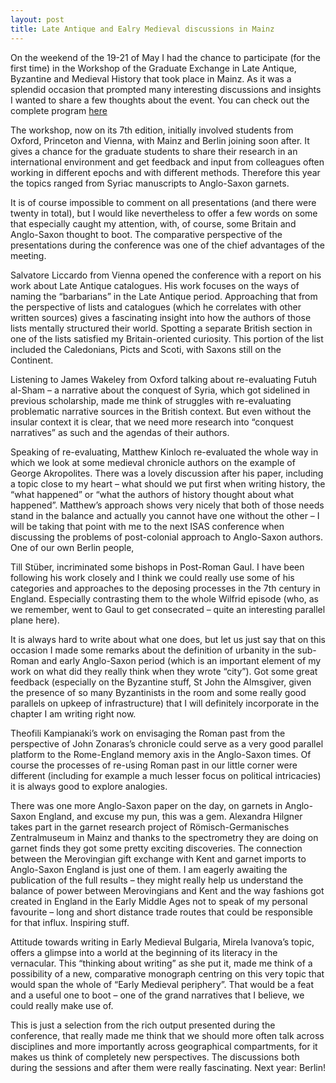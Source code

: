 ```yaml
---
layout: post
title: Late Antique and Ealry Medieval discussions in Mainz 
---
```


On the weekend of the 19-21 of May I had the chance to participate (for the first time) in the Workshop of the Graduate Exchange in Late Antique, Byzantine and Medieval History that took place in Mainz. As it was a splendid occasion that prompted many interesting discussions and insights I wanted to share a few thoughts about the event. You can check out the complete program [here](http://www.geschichte.uni-mainz.de/Byzantinistik/Dateien/Workshop_Program_1__1_.pdf)

The workshop, now on its 7th edition, initially involved students from Oxford, Princeton and Vienna, with Mainz and Berlin joining soon after. It gives a chance for the graduate students to share their research in an international environment and get feedback and input from colleagues often working in different epochs and with different methods. Therefore this year the topics ranged from Syriac manuscripts to Anglo-Saxon garnets. 

It is of course impossible to comment on all presentations (and there were twenty in total), but I would like nevertheless to offer a few words on some that especially caught my attention, with, of course, some Britain and Anglo-Saxon thought to boot. The comparative perspective of the presentations during the conference was one of the chief advantages of the meeting. 

Salvatore Liccardo from Vienna opened the conference with a report on his work about Late Antique catalogues. His work focuses on the ways of naming the “barbarians” in the Late Antique period. Approaching that from the perspective of lists and catalogues (which he correlates with other written sources) gives a fascinating insight into how the authors of those lists mentally structured their world. Spotting a separate British section in one of the lists satisfied my Britain-oriented curiosity. This portion of the list included the Caledonians, Picts and Scoti, with Saxons still on the Continent. 

Listening to James Wakeley from Oxford talking about re-evaluating Futuh al-Sham – a narrative about the conquest of Syria, which got sidelined in previous scholarship, made me think of struggles with re-evaluating problematic narrative sources in the British context. But even without the insular context it is clear, that we need more research into “conquest narratives” as such and the agendas of their authors. 

Speaking of re-evaluating, Matthew Kinloch re-evaluated the whole way in which we look at some medieval chronicle authors on the example of George Akropolites. There was a lovely discussion after his paper, including a topic close to my heart – what should we put first when writing history, the “what happened” or “what the authors of history thought about what happened”. Matthew’s approach shows very nicely that both of those needs stand in the balance and actually you cannot have one without the other – I will be taking that point with me to the next ISAS conference when discussing the problems of post-colonial approach to Anglo-Saxon authors. One of our own Berlin people, 

Till Stüber, incriminated some bishops in Post-Roman Gaul. I have been following his work closely and I think we could really use some of his categories and approaches to the deposing processes in the 7th century in England. Especially contrasting them to the whole Wilfrid episode (who, as we remember, went to Gaul to get consecrated – quite an interesting parallel plane here). 

It is always hard to write about what one does, but let us just say that on this occasion I made some remarks about the definition of urbanity in the sub-Roman and early Anglo-Saxon period (which is an important element of my work on what did they really think when they wrote “city”). Got some great feedback (especially on the Byzantine stuff, St John the Almsgiver, given the presence of so many Byzantinists in the room and some really good parallels on upkeep of infrastructure) that I will definitely incorporate in the chapter I am writing right now. 

Theofili Kampianaki’s work on envisaging the Roman past from the perspective of John Zonaras’s chronicle could serve as a very good parallel platform to the Rome-England memory axis in the Anglo-Saxon times. Of course the processes of re-using Roman past in our little corner were different (including for example a much lesser focus on political intricacies) it is always good to explore analogies. 

There was one more Anglo-Saxon paper on the day, on garnets in Anglo-Saxon England, and excuse my pun, this was a gem. Alexandra Hilgner takes part in the garnet research project of Römisch-Germanisches Zentralmuseum in Mainz and thanks to the spectrometry they are doing on garnet finds they got some pretty exciting discoveries. The connection between the Merovingian gift exchange with Kent and garnet imports to Anglo-Saxon England is just one of them. I am eagerly awaiting the publication of the full results – they might really help us understand the balance of power between Merovingians and Kent and the way fashions got created in England in the Early Middle Ages not to speak of my personal favourite – long and short distance trade routes that could be responsible for that influx. Inspiring stuff. 

Attitude towards writing in Early Medieval Bulgaria, Mirela Ivanova’s topic, offers a glimpse into a world at the beginning of its literacy in the vernacular. This “thinking about writing” as she put it, made me think of a possibility of a new, comparative monograph centring on this very topic that would span the whole of “Early Medieval periphery”. That would be a feat and a useful one to boot – one of the grand narratives that I believe, we could really make use of. 

This is just a selection from the rich output presented during the conference, that really made me think that we should more often talk across disciplines and more importantly across geographical compartments, for it makes us think of completely new perspectives. The discussions both during the sessions and after them were really fascinating. Next year: Berlin!